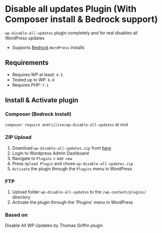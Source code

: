 # Disable all updates Plugin (With Composer install & Bedrock support)

`wp-disable-all-updates` plugin completely and for real disables all WordPress updates

+  Supports [Bedrock](https://roots.io/bedrock) `WordPress` installs

## Requirements

- Requires WP at least: `4.5`
- Tested up to WP: `6.0`
- Requires PHP: `7.1`

## Install & Activate plugin

### Composer (Bedrock Install)

`composer require andriilive/wp-disable-all-updates` at root

### ZIP Upload

1. Download `wp-disable-all-updates.zip` from [here](https://github.com/andriilive/wp-disable-all-updates/archive/refs/tags/0.1.0.zip)
2. Login to Wordpress Admin Dashboard
2. Navigate to `Plugins` > `Add new`
3. Press `Upload Plugin` and chose `wp-disable-all-updates.zip`
2. `Activate` the plugin through the `Plugins` menu in WordPress

### FTP

1. Upload folder `wp-disable-all-updates` to the `/wp-content/plugins/` directory
2. Activate the plugin through the 'Plugins' menu in WordPress

### Based on

Disable All WP Updates by Thomas Griffin plugin